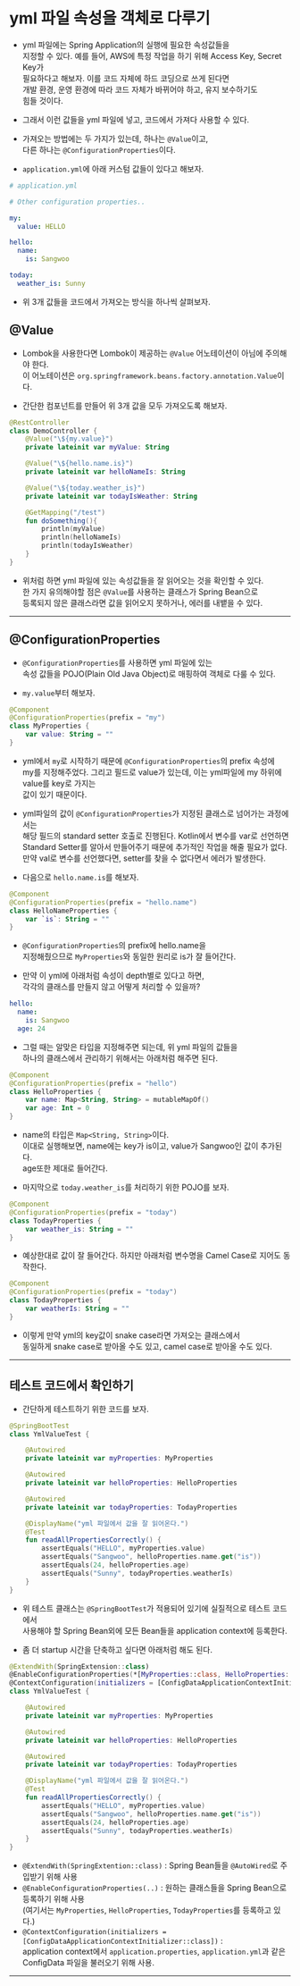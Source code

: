 # yml 파일 속성을 객체로 다루기

- yml 파일에는 Spring Application의 실행에 필요한 속성값들을  
  지정할 수 있다. 예를 들어, AWS에 특정 작업을 하기 위해 Access Key, Secret Key가  
  필요하다고 해보자. 이를 코드 자체에 하드 코딩으로 쓰게 된다면  
  개발 환경, 운영 환경에 따라 코드 자체가 바뀌어야 하고, 유지 보수하기도  
  힘들 것이다.

- 그래서 이런 값들을 yml 파일에 넣고, 코드에서 가져다 사용할 수 있다.

- 가져오는 방법에는 두 가지가 있는데, 하나는 `@Value`이고,  
  다른 하나는 `@ConfigurationProperties`이다.

- `application.yml`에 아래 커스텀 값들이 있다고 해보자.

```yml
# application.yml

# Other configuration properties..

my:
  value: HELLO

hello:
  name:
    is: Sangwoo

today:
  weather_is: Sunny
```

- 위 3개 값들을 코드에서 가져오는 방식을 하나씩 살펴보자.

<h2>@Value</h2>

- Lombok을 사용한다면 Lombok이 제공하는 `@Value` 어노테이션이 아님에 주의해야 한다.  
  이 어노테이션은 `org.springframework.beans.factory.annotation.Value`이다.

- 간단한 컴포넌트를 만들어 위 3개 값을 모두 가져오도록 해보자.

```kt
@RestController
class DemoController {
    @Value("\${my.value}")
    private lateinit var myValue: String

    @Value("\${hello.name.is}")
    private lateinit var helloNameIs: String

    @Value("\${today.weather_is}")
    private lateinit var todayIsWeather: String

    @GetMapping("/test")
    fun doSomething(){
        println(myValue)
        println(helloNameIs)
        println(todayIsWeather)
    }
}
```

- 위처럼 하면 yml 파일에 있는 속성값들을 잘 읽어오는 것을 확인할 수 있다.  
  한 가지 유의해야할 점은 `@Value`를 사용하는 클래스가 Spring Bean으로  
  등록되지 않은 클래스라면 값을 읽어오지 못하거나, 에러를 내뱉을 수 있다.

<hr/>

<h2>@ConfigurationProperties</h2>

- `@ConfigurationProperties`를 사용하면 yml 파일에 있는  
  속성 값들을 POJO(Plain Old Java Object)로 매핑하여 객체로 다룰 수 있다.

- `my.value`부터 해보자.

```kt
@Component
@ConfigurationProperties(prefix = "my")
class MyProperties {
    var value: String = ""
}
```

- yml에서 `my`로 시작하기 때문에 `@ConfigurationProperties`의 prefix 속성에  
  my를 지정해주었다. 그리고 필드로 value가 있는데, 이는 yml파일에 my 하위에 value를 key로 가지는  
  값이 있기 때문이다.

- yml파일의 값이 `@ConfigurationProperties`가 지정된 클래스로 넘어가는 과정에서는  
  해당 필드의 standard setter 호출로 진행된다. Kotlin에서 변수를 var로 선언하면  
  Standard Setter를 알아서 만들어주기 때문에 추가적인 작업을 해줄 필요가 없다.  
  만약 val로 변수를 선언했다면, setter를 찾을 수 없다면서 에러가 발생한다.

- 다음으로 `hello.name.is`를 해보자.

```kt
@Component
@ConfigurationProperties(prefix = "hello.name")
class HelloNameProperties {
    var `is`: String = ""
}
```

- `@ConfigurationProperties`의 prefix에 hello.name을  
  지정해줬으므로 `MyProperties`와 동일한 원리로 is가 잘 들어간다.

- 만약 이 yml에 아래처럼 속성이 depth별로 있다고 하면,  
  각각의 클래스를 만들지 않고 어떻게 처리할 수 있을까?

```yml
hello:
  name:
    is: Sangwoo
  age: 24
```

- 그럴 때는 알맞은 타입을 지정해주면 되는데, 위 yml 파일의 값들을  
  하나의 클래스에서 관리하기 위해서는 아래처럼 해주면 된다.

```kt
@Component
@ConfigurationProperties(prefix = "hello")
class HelloProperties {
    var name: Map<String, String> = mutableMapOf()
    var age: Int = 0
}
```

- name의 타입은 `Map<String, String>`이다.  
  이대로 실행해보면, name에는 key가 is이고, value가 Sangwoo인 값이 추가된다.  
  age또한 제대로 들어간다.

- 마지막으로 `today.weather_is`를 처리하기 위한 POJO를 보자.

```kt
@Component
@ConfigurationProperties(prefix = "today")
class TodayProperties {
    var weather_is: String = ""
}
```

- 예상한대로 값이 잘 들어간다. 하지만 아래처럼 변수명을 Camel Case로 지어도 동작한다.

```kt
@Component
@ConfigurationProperties(prefix = "today")
class TodayProperties {
    var weatherIs: String = ""
}
```

- 이렇게 만약 yml의 key값이 snake case라면 가져오는 클래스에서  
  동일하게 snake case로 받아올 수도 있고, camel case로 받아올 수도 있다.

<hr/>

<h2>테스트 코드에서 확인하기</h2>

- 간단하게 테스트하기 위한 코드를 보자.

```kt
@SpringBootTest
class YmlValueTest {

    @Autowired
    private lateinit var myProperties: MyProperties

    @Autowired
    private lateinit var helloProperties: HelloProperties

    @Autowired
    private lateinit var todayProperties: TodayProperties

    @DisplayName("yml 파일에서 값을 잘 읽어온다.")
    @Test
    fun readAllPropertiesCorrectly() {
        assertEquals("HELLO", myProperties.value)
        assertEquals("Sangwoo", helloProperties.name.get("is"))
        assertEquals(24, helloProperties.age)
        assertEquals("Sunny", todayProperties.weatherIs)
    }
}
```

- 위 테스트 클래스는 `@SpringBootTest`가 적용되어 있기에 실질적으로 테스트 코드에서  
  사용해야 할 Spring Bean외에 모든 Bean들을 application context에 등록한다.

- 좀 더 startup 시간을 단축하고 싶다면 아래처럼 해도 된다.

```kt
@ExtendWith(SpringExtension::class)
@EnableConfigurationProperties(*[MyProperties::class, HelloProperties::class, TodayProperties::class])
@ContextConfiguration(initializers = [ConfigDataApplicationContextInitializer::class])
class YmlValueTest {

    @Autowired
    private lateinit var myProperties: MyProperties

    @Autowired
    private lateinit var helloProperties: HelloProperties

    @Autowired
    private lateinit var todayProperties: TodayProperties

    @DisplayName("yml 파일에서 값을 잘 읽어온다.")
    @Test
    fun readAllPropertiesCorrectly() {
        assertEquals("HELLO", myProperties.value)
        assertEquals("Sangwoo", helloProperties.name.get("is"))
        assertEquals(24, helloProperties.age)
        assertEquals("Sunny", todayProperties.weatherIs)
    }
}
```

- `@ExtendWith(SpringExtention::class)` : Spring Bean들을 `@AutoWired`로 주입받기 위해 사용
- `@EnableConfigurationProperties(..)` : 원하는 클래스들을 Spring Bean으로 등록하기 위해 사용  
  (여기서는 `MyProperties`, `HelloProperties`, `TodayProperties`를 등록하고 있다.)
- `@ContextConfiguration(initializers = [ConfigDataApplicationContextInitializer::class])` :  
  application context에서 `application.properties`, `application.yml`과 같은  
  ConfigData 파일을 불러오기 위해 사용.

<hr/>
